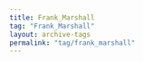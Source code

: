 ```yaml
---
title: Frank_Marshall
tag: "Frank_Marshall"
layout: archive-tags
permalink: "tag/frank_marshall"
---
```

